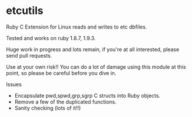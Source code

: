 etcutils
========

Ruby C Extension for Linux reads and writes to etc dbfiles.

Tested and works on ruby 1.8.7, 1.9.3.

Huge work in progress and lots remain, if you're at all interested,
please send pull requests.

Use at your own risk!! You can do a lot of damage using this module at
this point, so please be careful before you dive in.

Issues

* Encapsulate pwd,spwd,grp,sgrp C structs into Ruby objects.
* Remove a few of the duplicated functions.
* Sanity checking (lots of it!!)
